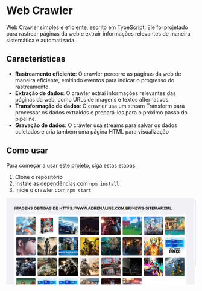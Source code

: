 # Web Crawler

Web Crawler simples e eficiente, escrito em TypeScript. Ele foi projetado para rastrear páginas da web e extrair informações relevantes de maneira sistemática e automatizada.

## Características

- **Rastreamento eficiente**: O crawler percorre as páginas da web de maneira eficiente, emitindo eventos para indicar o progresso do rastreamento.
- **Extração de dados**: O crawler extrai informações relevantes das páginas da web, como URLs de imagens e textos alternativos.
- **Transformação de dados**: O crawler usa um stream Transform para processar os dados extraídos e prepará-los para o próximo passo do pipeline.
- **Gravação de dados**:  O crawler usa streams para salvar os dados coletados e cria também uma página HTML para visualização

## Como usar

Para começar a usar este projeto, siga estas etapas:

1. Clone o repositório
2. Instale as dependências com `npm install`
3. Inicie o crawler com `npm start`

![alt text](preview.png)